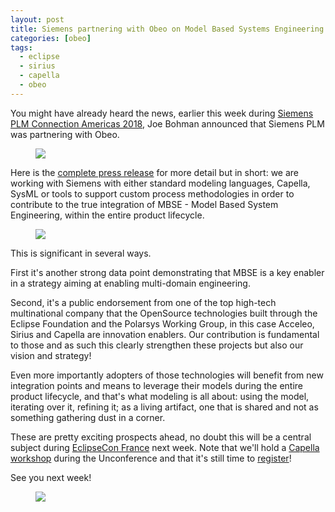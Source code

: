 ```yaml
---
layout: post
title: Siemens partnering with Obeo on Model Based Systems Engineering solution - a major recognition for OSS Modeling Techs
categories: [obeo]
tags:
  - eclipse
  - sirius
  - capella
  - obeo
---
```


You might have already heard the news, earlier this week during [Siemens PLM Connection Americas 2018](https://siemensplmconnectionamericas.org/), Joe Bohman announced that Siemens PLM was partnering with Obeo.



<figure>
    <a href="{{ site.url }}/images/blog/plmconnection.png"><img src="{{ site.url }}/images/blog/plmconnection-mini.png"></a>    
    <figcaption></figcaption>
</figure>



Here is the [complete press release](https://www.plm.automation.siemens.com/en/about_us/newsroom/press/press_release.cfm?Component=261192&ComponentTemplate=822) for more detail but in short: we are working with Siemens with either standard modeling languages, Capella, SysML or tools to support custom process methodologies in order to contribute to the true integration of MBSE - Model Based System Engineering, within the entire product lifecycle.



<figure>
    <a href="https://www.plm.automation.siemens.com/en/about_us/newsroom/press/press_release.cfm?Component=261192&ComponentTemplate=822"><img src="{{ site.url }}/images/blog/siemenspr.png"></a>    
    <figcaption></figcaption>
</figure>



This is significant in several ways.



First it's another strong data point demonstrating that MBSE is a key enabler in a strategy aiming at enabling multi-domain engineering.



Second, it's a public endorsement from one of the top high-tech multinational company that the OpenSource technologies built through the Eclipse Foundation and the Polarsys Working Group, in this case Acceleo, Sirius and Capella are innovation enablers. Our contribution is fundamental to those and as such this clearly strengthen these projects but also our vision and strategy!



Even more importantly adopters of those technologies will benefit from new integration points and means to leverage their models during the entire product lifecycle, and that's what modeling is all about: using the model, iterating over it, refining it; as a living artifact, one that is shared and not as something gathering dust in a corner.



These are pretty exciting prospects ahead, no doubt this will be a central subject during [EclipseCon France](https://www.eclipsecon.org/france2018/) next week. Note that we'll hold a [Capella workshop](https://www.eclipsecon.org/france2018/schedule_item/capella-workshop) during the Unconference and that it's still time to [register](https://www.eclipsecon.org/france2018/registration)!


See you next week!

<figure>
    <a href="https://www.eclipsecon.org/france2018/"><img src="{{ site.url }}/images/blog/2018/eclipsecon.png"></a>    
    <figcaption></figcaption>
</figure>




